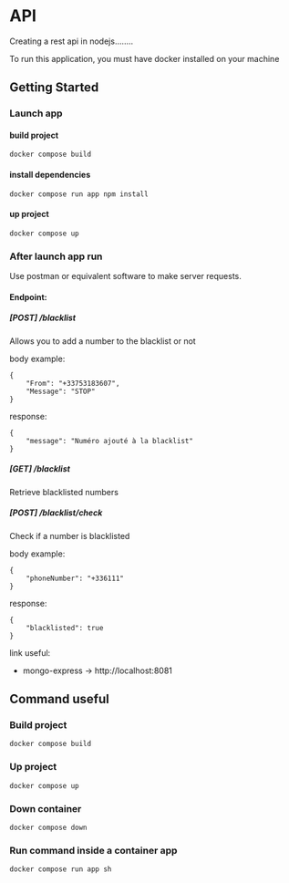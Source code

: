 # API

Creating a rest api in nodejs........

To run this application, you must have docker installed on your machine

## Getting Started

### Launch app

#### build project
```
docker compose build
```

#### install dependencies
```
docker compose run app npm install
```

#### up project
```
docker compose up
```

### After launch app run
Use postman or equivalent software to make server requests.
#### Endpoint:
##### [POST] /blacklist
Allows you to add a number to the blacklist or not

body example: 
```
{
    "From": "+33753183607",
    "Message": "STOP"
}
```
response:
```
{
    "message": "Numéro ajouté à la blacklist"
}
```

##### [GET] /blacklist
Retrieve blacklisted numbers

##### [POST] /blacklist/check
Check if a number is blacklisted

body example:
```
{
    "phoneNumber": "+336111"
}
```
response:
```
{
    "blacklisted": true
}
```

link useful:
- mongo-express -> http://localhost:8081


## Command useful

### Build project

```
docker compose build
```

### Up project

```
docker compose up
```

### Down container

```
docker compose down
```

### Run command inside a container app

```
docker compose run app sh
```